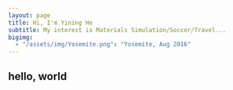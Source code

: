 ```yaml
---
layout: page
title: Hi, I'm Yining He
subtitle: My interest is Materials Simulation/Soccer/Travel...
bigimg:
  - "/assets/img/Yosemite.png": "Yosemite, Aug 2016"
---
```


## hello, world
